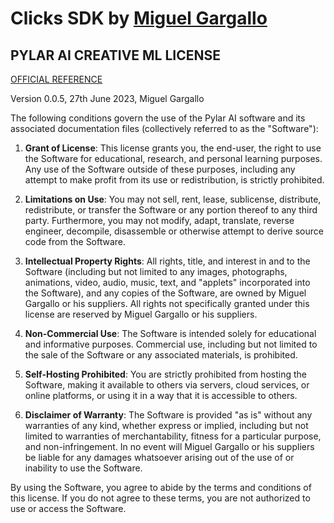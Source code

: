 # Clicks SDK by [Miguel Gargallo](https://twitter.com/miguelgargallo)

## PYLAR AI CREATIVE ML LICENSE

[OFFICIAL REFERENCE](https://huggingface.co/spaces/superdatas/LICENSE)

Version 0.0.5, 27th June 2023, Miguel Gargallo

The following conditions govern the use of the Pylar AI software and its associated documentation files (collectively referred to as the "Software"):

1. **Grant of License**: This license grants you, the end-user, the right to use the Software for educational, research, and personal learning purposes. Any use of the Software outside of these purposes, including any attempt to make profit from its use or redistribution, is strictly prohibited.

2. **Limitations on Use**: You may not sell, rent, lease, sublicense, distribute, redistribute, or transfer the Software or any portion thereof to any third party. Furthermore, you may not modify, adapt, translate, reverse engineer, decompile, disassemble or otherwise attempt to derive source code from the Software.

3. **Intellectual Property Rights**: All rights, title, and interest in and to the Software (including but not limited to any images, photographs, animations, video, audio, music, text, and "applets" incorporated into the Software), and any copies of the Software, are owned by Miguel Gargallo or his suppliers. All rights not specifically granted under this license are reserved by Miguel Gargallo or his suppliers.

4. **Non-Commercial Use**: The Software is intended solely for educational and informative purposes. Commercial use, including but not limited to the sale of the Software or any associated materials, is prohibited.

5. **Self-Hosting Prohibited**: You are strictly prohibited from hosting the Software, making it available to others via servers, cloud services, or online platforms, or using it in a way that it is accessible to others.

6. **Disclaimer of Warranty**: The Software is provided "as is" without any warranties of any kind, whether express or implied, including but not limited to warranties of merchantability, fitness for a particular purpose, and non-infringement. In no event will Miguel Gargallo or his suppliers be liable for any damages whatsoever arising out of the use of or inability to use the Software.

By using the Software, you agree to abide by the terms and conditions of this license. If you do not agree to these terms, you are not authorized to use or access the Software.
